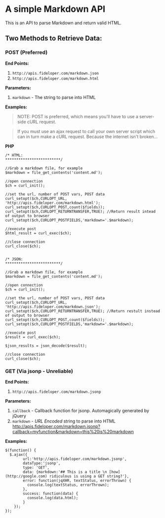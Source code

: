 # A simple Markdown API

This is an API to parse Markdown and return valid HTML.

## Two Methods to Retrieve Data:

### POST (Preferred)

**End Points:**

1. `http://apis.fideloper.com/markdown.json`
2. `http://apis.fideloper.com/markdown.html`

**Parameters:**

1. `markdown` - The string to parse into HTML

**Examples:**

> NOTE: POST is preferred, which means you'll have to use a server-side cURL request. 

>If you must use an ajax request to call your own server script which can in turn make a cURL request. Because the internet isn't broken...

**PHP**
	
	/* HTML:
	*************************/

	//Grab a markdown file, for example
	$markdown = file_get_contents('content.md');

	//open connection
	$ch = curl_init();

	//set the url, number of POST vars, POST data
	curl_setopt($ch,CURLOPT_URL, 'http://apis.fideloper.com/markdown.html');
	curl_setopt($ch,CURLOPT_POST,count($fields));
	curl_setopt($ch,CURLOPT_RETURNTRANSFER,TRUE); //Return result intead of output to browser
	curl_setopt($ch,CURLOPT_POSTFIELDS,'markdown='.$markdown);

	//execute post
	$html_result = curl_exec($ch);

	//close connection
	curl_close($ch);


	/* JSON:
	*************************/

	//Grab a markdown file, for example
	$markdown = file_get_contents('content.md');

	//open connection
	$ch = curl_init();

	//set the url, number of POST vars, POST data
	curl_setopt($ch,CURLOPT_URL, 'http://apis.fideloper.com/markdown.json');
	curl_setopt($ch,CURLOPT_RETURNTRANSFER,TRUE); //Return restult instead of output to browser
	curl_setopt($ch,CURLOPT_POST,count($fields));
	curl_setopt($ch,CURLOPT_POSTFIELDS,'markdown='.$markdown);

	//execute post
	$result = curl_exec($ch);

	$json_results = json_decode($result);

	//close connection
	curl_close($ch);

### GET (Via jsonp - Unreliable)

**End Points:**

1. `http://apis.fideloper.com/markdown.jsonp`

**Parameters:**

1. `callback` - Callback function for jsonp. Automagically generated by jQuery
2. `markdown` - *URL Encoded* string to parse into HTML
	http://apis.fideloper.com/markdown.jsonp?callback=myfunction&markdown=this%20is%20markdown

**Examples:**

	$(function() {
	  $.ajax({
			url:'http://apis.fideloper.com/markdown.jsonp',
			dataType:'jsonp',
			type: 'GET',
			data: {markdown:'## This is a title \n [how](http://google.com) ridiculous is using a GET string?'},
			error: function(jqXHR, textStatus, errorThrown) {
			  console.log(textStatus, errorThrown);
			},
			success: function(data) {
			  console.log(data.html);
			}
  		});
	});

